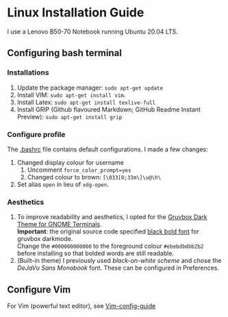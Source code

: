# Linux Installation Guide

I use a Lenovo B50-70 Notebook running Ubuntu 20.04 LTS.


## Configuring bash terminal

### Installations
1. Update the package manager: `sudo apt-get update`
2. Install VIM: ``sudo apt-get install vim``. 
3. Install Latex: ``sudo apt-get install texlive-full``
4. Install GRIP (Github flavoured Markdown; GitHub Readme Instant Preview): ``sudo apt-get install grip``

### Configure profile

The [.bashrc](.bashrc) file contains default configurations. I made a few changes:

1. Changed display colour for username 
    1. Uncomment ``force_color_prompt=yes``
    2. Changed colour to brown: ``[\033[0;33m\]\u@\h\``
2. Set alias ``open`` in lieu of ``xdg-open``. 

### Aesthetics
1. To improve readability and aesthetics, I opted for the [Gruvbox Dark Theme for GNOME Terminals](https://github.com/metalelf0/gnome-terminal-colors).<br/> 
    **Important**: the original source code specified [black bold font](https://github.com/metalelf0/gnome-terminal-colors/blob/master/colors/gruvbox-dark/bd_color) for gruvbox darkmode. <br/> 
Change the `#000000000000` to the foreground colour `#ebebdbdbb2b2` before installing so that bolded words are still readable. 
2. (Built-in theme) I previously used *black-on-white scheme* and chose the *DeJaVu Sans Monobook* font. These can be configured in Preferences. 



## Configure Vim

For Vim (powerful text editor), see [Vim-config-guide](Vim-config-guide.md)
